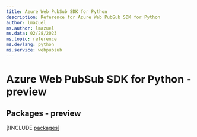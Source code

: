 ```yaml
---
title: Azure Web PubSub SDK for Python
description: Reference for Azure Web PubSub SDK for Python
author: lmazuel
ms.author: lmazuel
ms.data: 02/28/2023
ms.topic: reference
ms.devlang: python
ms.service: webpubsub
---
```

# Azure Web PubSub SDK for Python - preview
## Packages - preview
[!INCLUDE [packages](web-pubsub-index.md)]